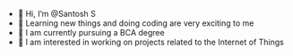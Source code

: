 - 👋 Hi, I’m @Santosh S
- 👀 Learning new things and doing coding are very exciting to me 
- 🌱 I am currently pursuing a BCA degree 
- 💞️ I am interested in working on projects related to the Internet of Things
